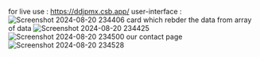 for live use : https://ddjpmx.csb.app/
 user-interface :
 ![Screenshot 2024-08-20 234406](https://github.com/user-attachments/assets/75059726-7c2e-4bc0-906c-31c734c1a913)
 card which rebder the data from array of data
![Screenshot 2024-08-20 234425](https://github.com/user-attachments/assets/b1fc0fb0-9f8e-4e19-97cf-aad4be81e499)
![Screenshot 2024-08-20 234500](https://github.com/user-attachments/assets/b609995e-ab75-48b1-8f7f-61f1319e4c99)
our contact page
![Screenshot 2024-08-20 234528](https://github.com/user-attachments/assets/b993616f-f7c9-43b0-b120-525b6aefeaf7)
